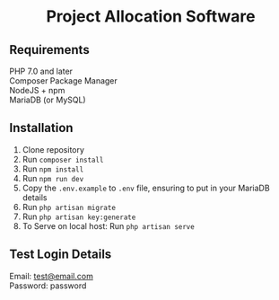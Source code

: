 <h1 align="center">
Project Allocation Software
</h1>

## Requirements

PHP 7.0 and later  
Composer Package Manager  
NodeJS + npm  
MariaDB (or MySQL)

## Installation

1. Clone repository
1. Run `composer install`
1. Run `npm install`
1. Run `npm run dev`
1. Copy the `.env.example` to `.env` file, ensuring to put in your MariaDB details
1. Run `php artisan migrate`
1. Run `php artisan key:generate`
1. To Serve on local host: Run `php artisan serve`


## Test Login Details

Email: test@email.com
<br>
Password: password
